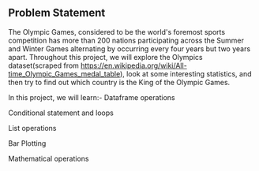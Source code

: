 ## Problem Statement

The Olympic Games, considered to be the world's foremost sports competition has more than 200 nations participating across the Summer and Winter Games alternating by occurring every four years but two years apart. 
Throughout this project, we will explore the Olympics dataset(scraped from https://en.wikipedia.org/wiki/All-time_Olympic_Games_medal_table), look at some interesting statistics, and then try to find out which country is the King of the Olympic Games.

In this project, we will learn:-
Dataframe operations

Conditional statement and loops

List operations

Bar Plotting

Mathematical operations
